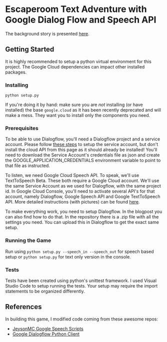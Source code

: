 # Escaperoom Text Adventure with Google Dialog Flow and Speech API

The background story is presented [here](https://medium.com/@erikvdpluijm/how-to-build-a-dialogflow-powered-escape-room-with-google-aiy-kit-11613f2a31c3). 

## Getting Started
It is highly recommended to setup a python virtual environment for this project. The Google Cloud dependencies can impact other installed packages.

### Installing
`python setup.py`

If you're doing it by hand: make sure you are *not* installing (or have installed) the base `google.cloud` as it has been recently deprecated and will make a mess. They want you to install only the components you need. 

### Prerequisites 
To be able to use Dialogflow, you'll need a Dialogflow project and a service account. Please follow [these steps](https://medium.com/r/?url=https%3A%2F%2Fdialogflow.com%2Fdocs%2Freference%2Fv2-auth-setup) to setup the service account, but don't install the cloud API from this page as it should already be installed! You'll need to download the Service Account's credentials file as json and create the GOOGLE_APPLICATION_CREDENTIALS environment variable to point to that file as instructed.  

To listen, we need Google Cloud Speech API. To speak, we'll use TextToSpeech Beta. These both require a Google Cloud account. We'll use the same Service Account as we used for Dialogflow, with the same project id. In Google Cloud Console, you'll need to activate several API's for that account, namely Dialogflow, Google Speech API and Google TextToSpeech API. More detailed instructions (with pictures) can be found [here](https://medium.com/@erikvdpluijm/how-to-build-a-dialogflow-powered-escape-room-with-google-aiy-kit-11613f2a31c3). 

To make everything work, you need to setup Dialogflow. In the blogpost you can also find how to do that. In the repository there is a .zip file with all the settings you need. You can upload this in Dialogflow to get the exact same setup. 

### Running the Game
Run using `python setup.py --speech_in --speech_out` for speech based setup or `python setup.py` for text only version in the console. 

### Tests
Tests have been created using python's unittest framework. I used Visual Studio Code to setup running the tests. Your setup may require the import statements to be organized differently.

## References 
In building this game, I modified code coming from these awesome repos:

* [JeysonMC Google Speech Scripts](https://github.com/jeysonmc/python-google-speech-scripts/blob/master/stt_google.py)
* [Google Dialogflow Python Client](https://dialogflow-python-client-v2.readthedocs.io/en/latest/)


